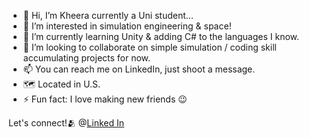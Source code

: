 - 👋 Hi, I’m Kheera currently a Uni student...
- 👀 I’m interested in simulation engineering & space!
- 🧪 I’m currently learning Unity & adding C# to the languages I know.
- 💞️ I’m looking to collaborate on simple simulation / coding skill accumulating projects for now.
- 📫 You can reach me on LinkedIn, just shoot a message.
- 🗺️ Located in U.S.
- ⚡ Fun fact: I love making new friends 😉 


Let's connect!🫂 @[Linked In](www.linkedin.com/in/kheera-king-105b05129)












